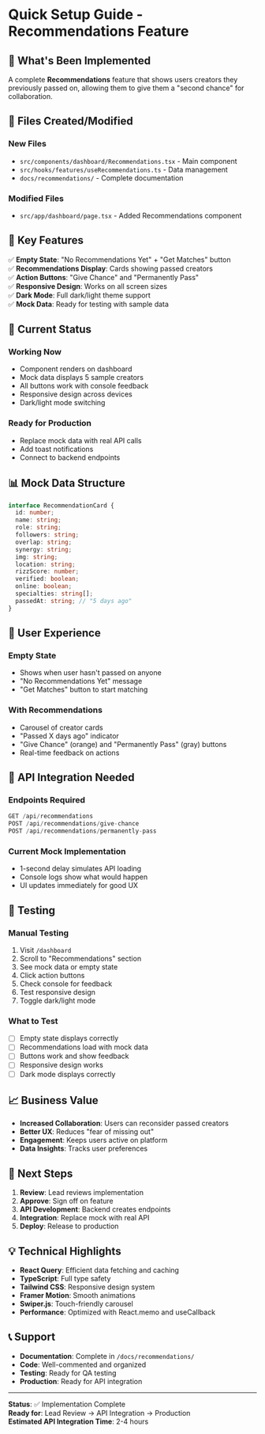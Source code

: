 # Quick Setup Guide - Recommendations Feature

## 🚀 What's Been Implemented

A complete **Recommendations** feature that shows users creators they previously passed on, allowing them to give them a "second chance" for collaboration.

## 📁 Files Created/Modified

### **New Files**
- `src/components/dashboard/Recommendations.tsx` - Main component
- `src/hooks/features/useRecommendations.ts` - Data management
- `docs/recommendations/` - Complete documentation

### **Modified Files**
- `src/app/dashboard/page.tsx` - Added Recommendations component

## 🎯 Key Features

✅ **Empty State**: "No Recommendations Yet" + "Get Matches" button  
✅ **Recommendations Display**: Cards showing passed creators  
✅ **Action Buttons**: "Give Chance" and "Permanently Pass"  
✅ **Responsive Design**: Works on all screen sizes  
✅ **Dark Mode**: Full dark/light theme support  
✅ **Mock Data**: Ready for testing with sample data  

## 🔧 Current Status

### **Working Now**
- Component renders on dashboard
- Mock data displays 5 sample creators
- All buttons work with console feedback
- Responsive design across devices
- Dark/light mode switching

### **Ready for Production**
- Replace mock data with real API calls
- Add toast notifications
- Connect to backend endpoints

## 📊 Mock Data Structure

```typescript
interface RecommendationCard {
  id: number;
  name: string;
  role: string;
  followers: string;
  overlap: string;
  synergy: string;
  img: string;
  location: string;
  rizzScore: number;
  verified: boolean;
  online: boolean;
  specialties: string[];
  passedAt: string; // "5 days ago"
}
```

## 🎨 User Experience

### **Empty State**
- Shows when user hasn't passed on anyone
- "No Recommendations Yet" message
- "Get Matches" button to start matching

### **With Recommendations**
- Carousel of creator cards
- "Passed X days ago" indicator
- "Give Chance" (orange) and "Permanently Pass" (gray) buttons
- Real-time feedback on actions

## 🔄 API Integration Needed

### **Endpoints Required**
```typescript
GET /api/recommendations
POST /api/recommendations/give-chance
POST /api/recommendations/permanently-pass
```

### **Current Mock Implementation**
- 1-second delay simulates API loading
- Console logs show what would happen
- UI updates immediately for good UX

## 🧪 Testing

### **Manual Testing**
1. Visit `/dashboard`
2. Scroll to "Recommendations" section
3. See mock data or empty state
4. Click action buttons
5. Check console for feedback
6. Test responsive design
7. Toggle dark/light mode

### **What to Test**
- [ ] Empty state displays correctly
- [ ] Recommendations load with mock data
- [ ] Buttons work and show feedback
- [ ] Responsive design works
- [ ] Dark mode displays correctly

## 📈 Business Value

- **Increased Collaboration**: Users can reconsider passed creators
- **Better UX**: Reduces "fear of missing out"
- **Engagement**: Keeps users active on platform
- **Data Insights**: Tracks user preferences

## 🚀 Next Steps

1. **Review**: Lead reviews implementation
2. **Approve**: Sign off on feature
3. **API Development**: Backend creates endpoints
4. **Integration**: Replace mock with real API
5. **Deploy**: Release to production

## 💡 Technical Highlights

- **React Query**: Efficient data fetching and caching
- **TypeScript**: Full type safety
- **Tailwind CSS**: Responsive design system
- **Framer Motion**: Smooth animations
- **Swiper.js**: Touch-friendly carousel
- **Performance**: Optimized with React.memo and useCallback

## 📞 Support

- **Documentation**: Complete in `/docs/recommendations/`
- **Code**: Well-commented and organized
- **Testing**: Ready for QA testing
- **Production**: Ready for API integration

---

**Status**: ✅ Implementation Complete  
**Ready for**: Lead Review → API Integration → Production  
**Estimated API Integration Time**: 2-4 hours

